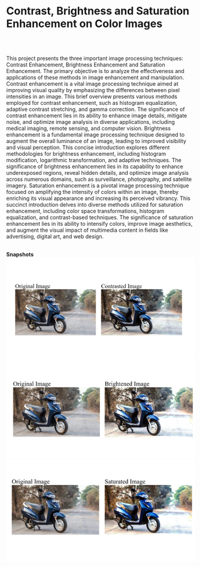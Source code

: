 <h1>Contrast, Brightness and Saturation Enhancement on Color Images</h1>
<br/>
<br/>
<p>This project presents the three important image processing techniques:
Contrast Enhancement, Brightness Enhancement and Saturation Enhancement. The primary 
objective is to analyze the effectiveness and applications of these methods in image 
enhancement and manipulation. 
Contrast enhancement is a vital image processing technique aimed at improving 
visual quality by emphasizing the differences between pixel intensities in an image. This 
brief overview presents various methods employed for contrast enhancement, such as 
histogram equalization, adaptive contrast stretching, and gamma correction. The 
significance of contrast enhancement lies in its ability to enhance image details, mitigate 
noise, and optimize image analysis in diverse applications, including medical imaging, 
remote sensing, and computer vision.
Brightness enhancement is a fundamental image processing technique designed to 
augment the overall luminance of an image, leading to improved visibility and visual 
perception. This concise introduction explores different methodologies for brightness 
enhancement, including histogram modification, logarithmic transformation, and adaptive 
techniques. The significance of brightness enhancement lies in its capability to enhance 
underexposed regions, reveal hidden details, and optimize image analysis across numerous 
domains, such as surveillance, photography, and satellite imagery. 
Saturation enhancement is a pivotal image processing technique focused on 
amplifying the intensity of colors within an image, thereby enriching its visual appearance 
and increasing its perceived vibrancy. This succinct introduction delves into diverse methods 
utilized for saturation enhancement, including color space transformations, histogram 
equalization, and contrast-based techniques. The significance of saturation enhancement lies 
in its ability to intensify colors, improve image aesthetics, and augment the visual impact of 
multimedia content in fields like advertising, digital art, and web design.</p>
<br/>
<b>Snapshots</b>
<img src="https://github.com/ritheshjaston/Image-Enhancer/blob/main/Snaps/shot1.png"/>
<img src="https://github.com/ritheshjaston/Image-Enhancer/blob/main/Snaps/shot2.png"/>
<img src="https://github.com/ritheshjaston/Image-Enhancer/blob/main/Snaps/shot3.png"/>
